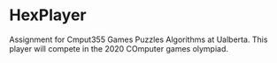 # HexPlayer
Assignment for Cmput355 Games Puzzles Algorithms at Ualberta.
This player will compete in the 2020 COmputer games olympiad.

